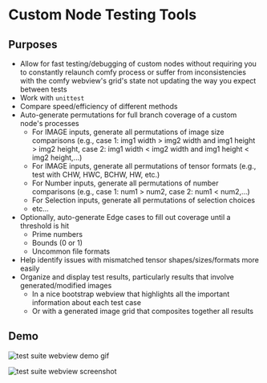 # Custom Node Testing Tools

## Purposes 

- Allow for fast testing/debugging of custom nodes without requiring you to constantly relaunch comfy process or suffer from inconsistencies with the comfy webview's grid's state not updating the way you expect between tests
- Work with `unittest`
- Compare speed/efficiency of different methods
- Auto-generate permutations for full branch coverage of a custom node's processes
  - For IMAGE inputs, generate all permutations of image size comparisons (e.g., case 1: img1 width > img2 width and img1 height > img2 height, case 2: img1 width < img2 width and img1 height < img2 height,...)
  - For IMAGE inputs, generate all permutations of tensor formats (e.g., test with CHW, HWC, BCHW, HW, etc.)
  - For Number inputs, generate all permutations of number comparisons (e.g., case 1: num1 > num2, case 2: num1 < num2,...)
  - For Selection inputs, generate all permutations of selection choices
  - etc...
- Optionally, auto-generate Edge cases to fill out coverage until a threshold is hit
  - Prime numbers
  - Bounds (0 or 1)
  - Uncommon file formats
- Help identify issues with mismatched tensor shapes/sizes/formats more easily
- Organize and display test results, particularly results that involve generated/modified images
  - In a nice bootstrap webview that highlights all the important information about each test case
  - Or with a generated image grid that composites together all results

## Demo

![test suite webview demo gif](wiki/wiki-media/test-results-webview-gif2.gif)

![test suite webview screenshot](wiki/wiki-media/test-results-webview-picture.png)
